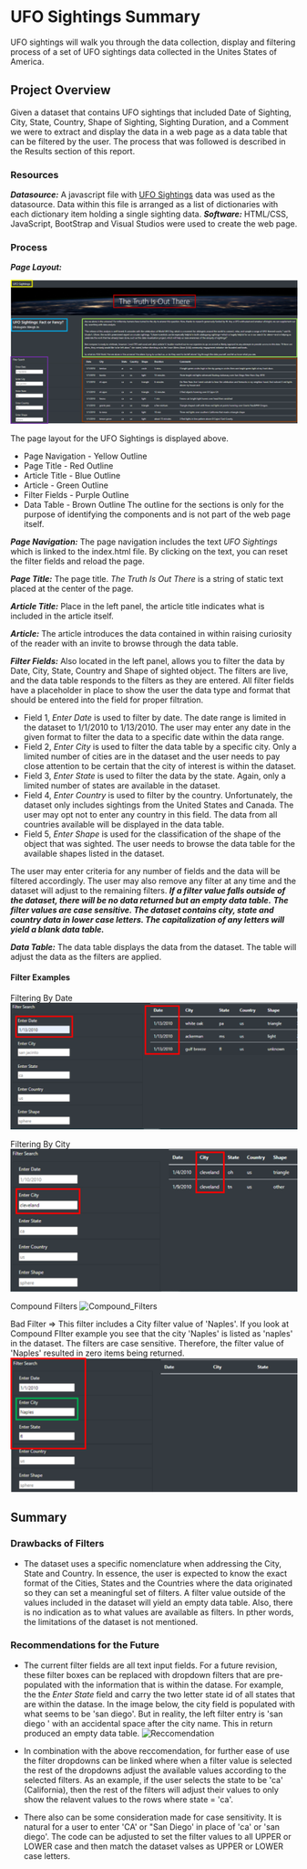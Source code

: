 # UFO Sightings Summary
UFO sightings will walk you through the data collection, display and filtering process of a set of UFO sightings data collected in the Unites States of America.


## Project Overview
Given a dataset that contains UFO sightings that included Date of Sighting, City, State, Country, Shape of Sighting, Sighting Duration, and a Comment we were to extract and display the data in a web page as a data table that can be filtered by the user.  The process that was followed is described in the Results section of this report.

### Resources
***Datasource:*** A javascript file with [UFO Sightings](static/js/data.js) data was used as the datasource. Data within this file is arranged as a list of dictionaries with each dictionary item holding a single sighting data.
***Software:*** HTML/CSS, JavaScript, BootStrap and Visual Studios were used to create the web page.

### Process
***Page Layout:***

![Reload_Reset_Page](static/images/page_layout.png)

The page layout for the UFO Sightings is displayed above.
- Page Navigation - Yellow Outline
- Page Title - Red Outline
- Article Title - Blue Outline
- Article - Green Outline
- Filter Fields - Purple Outline
- Data Table - Brown Outline
The outline for the sections is only for the purpose of identifying the components and is not part of the web page itself.

***Page Navigation:*** The page navigation includes the text _UFO Sightings_ which is linked to the index.html file. By clicking on the text, you can reset the filter fields and reload the page.

***Page Title:*** The page title. _The Truth Is Out There_ is a string of static text placed at the center of the page.

***Article Title:*** Place in the left panel, the article title indicates what is included in the article itself.

***Article:*** The article introduces the data contained in within raising curiosity of the reader with an invite to browse through the data table.

***Filter Fields:*** Also located in the left panel, allows you to filter the data by Date, City, State, Country and Shape of sighted object.  The filters are live, and the data table responds to the filters as they are entered. All filter fields have a placeholder in place to show the user the data type and format that should be entered into the field for proper filtration.
- Field 1, _Enter Date_ is used to filter by date. The date range is limited in the dataset to 1/1/2010 to 1/13/2010. The user may enter any date in the given format to filter the data to a specific date within the data range.
- Field 2, _Enter City_ is used to filter the data table by a specific city. Only a limited number of cities are in the dataset and the user needs to pay close attention to be certain that the city of interest is within the dataset.
- Field 3, _Enter State_ is used to filter the data by the state. Again, only a limited number of states are available in the dataset.
- Field 4, _Enter Country_ is used to filter by the country. Unfortunately, the dataset only includes sightings from the United States and Canada. The user may opt not to enter any country in this field. The data from all countries available will be displayed in the data table.
- Field 5, _Enter Shape_ is used for the classification of the shape of the object that was sighted. The user needs to browse the data table for the available shapes listed in the dataset.

The user may enter criteria for any number of fields and the data will be filtered accordingly. The user may also remove any filter at any time and the dataset will adjust to the remaining filters.
***If a filter value falls outside of the dataset, there will be no data returned but an empty data table.***
***The filter values are case sensitive.  The dataset contains city, state and country data in lower case letters. The capitalization of any letters will yield a blank data table.***

***Data Table:*** The data table displays the data from the dataset. The table will adjust the data as the filters are applied.

#### Filter Examples
Filtering By Date
![Date_Filter](static/images/date_filter.png)

Filtering By City
![City_Filter](static/images/city_filter.png)

Compound Filters
![Compound_Filters](static/images/compound_filter.png)

Bad Filter => This filter includes a City filter value of 'Naples'. If you look at Compound FIlter example you see that the city 'Naples' is listed as 'naples' in the dataset. The filters are case sensitive. Therefore, the filter value of 'Naples' resulted in zero items being returned.
![Bad_Filter](static/images/bad_filter.png)


## Summary

### Drawbacks of Filters
- The dataset uses a specific nomenclature when addressing the City, State and Country. In essence, the user is expected to know the exact format of the Cities, States and the Countries where the data originated so they can set a meaningful set of filters. A filter value outside of the values included in the dataset will yield an empty data table. Also, there is no indication as to what values are available as filters. In pther words, the limitations of the dataset is not mentioned.


### Recommendations for the Future
- The current filter fields are all text input fields. For a future revision, these filter boxes can be replaced with dropdown filters that are pre-populated with the information that is within the datase. For example, the the _Enter State_ field and carry the two letter state id of all states that are within the datase.
In the image below, the city field is populated with what seems to be 'san diego'. But in reality, the left filter entry is 'san diego ' with an accidental space after the city name. This in return produced an empty data table.
![Reccomendation](static/images/reccomendation.png)

- In combination with the above reccomendation, for further ease of use the filter dropdowns can be linked where when a filter value is selected the rest of the dropdowns adjust the available values according to the selected filters. As an example, if the user selects the state to be 'ca' (California), then the rest of the filters will adjust their values to only show the relavent values to the rows where state = 'ca'.
- There also can be some consideration made for case sensitivity. It is natural for a user to enter 'CA' or "San Diego' in place of 'ca' or 'san diego'. The code can be adjusted to set the filter values to all UPPER or LOWER case and then match the dataset valses as UPPER or LOWER case letters.
